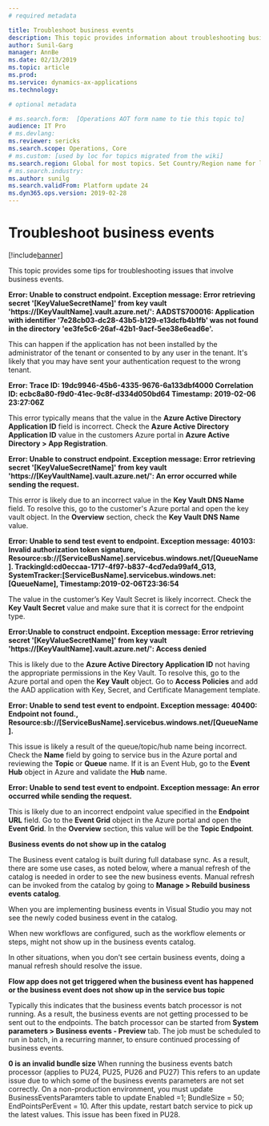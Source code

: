 ```yaml
---
# required metadata

title: Troubleshoot business events
description: This topic provides information about troubleshooting business events.
author: Sunil-Garg
manager: AnnBe
ms.date: 02/13/2019
ms.topic: article
ms.prod: 
ms.service: dynamics-ax-applications
ms.technology: 

# optional metadata

# ms.search.form:  [Operations AOT form name to tie this topic to]
audience: IT Pro
# ms.devlang: 
ms.reviewer: sericks
ms.search.scope: Operations, Core
# ms.custom: [used by loc for topics migrated from the wiki]
ms.search.region: Global for most topics. Set Country/Region name for localizations
# ms.search.industry: 
ms.author: sunilg
ms.search.validFrom: Platform update 24
ms.dyn365.ops.version: 2019-02-28
---
```


# Troubleshoot business events

[!include[banner](../includes/banner.md)]

This topic provides some tips for troubleshooting issues that involve business events.

**Error: Unable to construct endpoint. Exception message: Error retrieving secret '[KeyValueSecretName]' from key vault 'https://[KeyVaultName].vault.azure.net/': AADSTS700016: Application with identifier '7e28cb03-dc28-43b5-b129-e13dcfb4b1fb' was not found in the directory 'ee3fe5c6-26af-42b1-9acf-5ee38e6ead6e'.** 

This can happen if the application has not been installed by the administrator of the tenant or consented to by any user in the tenant. It's likely that you may have sent your authentication request to the wrong tenant.

**Error: Trace ID: 19dc9946-45b6-4335-9676-6a133dbf4000 Correlation ID: ecbc8a80-f9d0-41ec-9c8f-d334d050bd64 Timestamp: 2019-02-06 23:27:06Z**

This error typically means that the value in the **Azure Active Directory Application ID** field is incorrect. Check the **Azure Active Directory Application ID** value in the customers Azure portal in **Azure Active Directory > App Registration**.

**Error: Unable to construct endpoint. Exception message: Error retrieving secret '[KeyValueSecretName]' from key vault 'https://[KeyVaultName].vault.azure.net/': An error occurred while sending the request.**

This error is likely due to an incorrect value in the **Key Vault DNS Name** field. To resolve this, go to the customer's Azure portal and open the key vault object. In the **Overview** section, check the **Key Vault DNS Name** value.

**Error: Unable to send test event to endpoint. Exception message: 40103: Invalid authorization token signature, Resource:sb://[ServiceBusName].servicebus.windows.net/[QueueName]. TrackingId:cd0eccaa-1717-4f97-b837-4cd7eda99af4_G13, SystemTracker:[ServiceBusName].servicebus.windows.net:[QueueName], Timestamp:2019-02-06T23:36:54**

The value in the customer’s Key Vault Secret is likely incorrect. Check the **Key Vault Secret** value and make sure that it is correct for the endpoint type.

**Error:Unable to construct endpoint. Exception message: Error retrieving secret '[KeyValueSecretName]' from key vault 'https://[KeyVaultName].vault.azure.net/': Access denied**

This is likely due to the **Azure Active Directory Application ID** not having the appropriate permissions in the Key Vault. To resolve this, go to the Azure portal and open the **Key Vault** object. Go to **Access Policies** and add the AAD application with Key, Secret, and Certificate Management template.

**Error: Unable to send test event to endpoint. Exception message: 40400: Endpoint not found., Resource:sb://[ServiceBusName].servicebus.windows.net/[QueueName].**

This issue is likely a result of the queue/topic/hub name being incorrect. Check the **Name** field by going to service bus in the Azure portal and reviewing the **Topic** or **Queue** name. If it is an Event Hub, go to the **Event Hub** object in Azure and validate the **Hub** name.

**Error: Unable to send test event to endpoint. Exception message: An error occurred while sending the request.**

This is likely due to an incorrect endpoint value specified in the **Endpoint URL** field. Go to the **Event Grid** object in the Azure portal and open the **Event Grid**. In the **Overview** section, this value will be the **Topic Endpoint**.

**Business events do not show up in the catalog**

The Business event catalog is built during full database sync. As a result, there are some use cases, as noted below, where a manual refresh of the catalog is needed in order to see the new business events. Manual refresh can be invoked from the catalog by going to **Manage > Rebuild business events catalog**.

When you are implementing business events in Visual Studio you may not see the newly coded business event in the catalog.

When new workflows are configured, such as the workflow elements or steps, might not show up in the business events catalog.

In other situations, when you don’t see certain business events, doing a manual refresh should resolve the issue.

**Flow app does not get triggered when the business event has happened or the business event does not show up in the service bus topic**

Typically this indicates that the business events batch processor is not running. As a result, the business events are not getting processed to be sent out to the endpoints. The batch processor can be started from **System parameters > Business events - Preview** tab. The job must be scheduled to run in batch, in a recurring manner, to ensure continued processing of business events.

**0 is an invalid bundle size** When running the business events batch processor (applies to PU24, PU25, PU26 and PU27)
This refers to an update issue due to which some of the business events parameters are not set correctly. On a non-production environment, you must update BusinessEventsParamters table to update Enabled =1; BundleSize = 50; EndPointsPerEvent = 10. After this update, restart batch service to pick up the latest values. This issue has been fixed in PU28.
